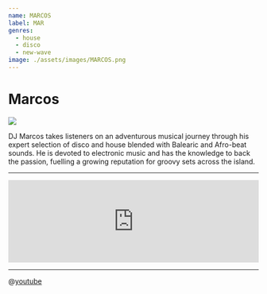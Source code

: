 ```yaml
---
name: MARCOS
label: MAR
genres:
  - house
  - disco
  - new-wave
image: ./assets/images/MARCOS.png
---
```


# Marcos

![](./assets/images/MARCOS.png)

DJ Marcos takes listeners on an adventurous musical journey through his expert selection of disco and house blended with Balearic and Afro-beat sounds. He is devoted to electronic music and has the knowledge to back the passion, fuelling a growing reputation for groovy sets across the island.

---

<iframe width="100%" height="166" scrolling="no" frameborder="no" allow="autoplay" src="https://w.soundcloud.com/player/?url=https%3A//api.soundcloud.com/tracks/682426565&color=%231b1a65&auto_play=false&hide_related=true&show_comments=false&show_user=true&show_reposts=false&show_teaser=false"></iframe>

---

 @[youtube](https://www.youtube.com/embed/auLzG41N2jE)
